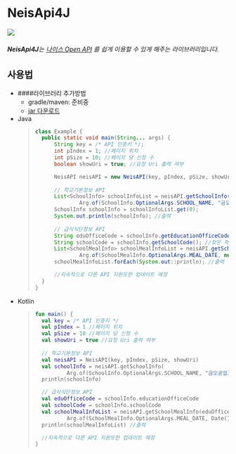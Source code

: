 # NeisApi4J
<img src="https://img.shields.io/badge/release-v1.0.0-blue" /><br />
###### **NeisApi4J**는 [나이스 Open API](https://open.neis.go.kr/portal/mainPage.do) 를 쉽게 이용할 수 있게 해주는 라이브러리입니다.
## 사용법
- ####라이브러리 추가방법
  - gradle/maven: 준비중
  - [jar 다운로드](/)
- Java
    > ```java
    > class Example {
    >   public static void main(String... args) {
    >       String key = /* API 인증키 */;
    >       int pIndex = 1; //페이지 위치
    >       int pSize = 10; //페이지 당 신청 수
    >       boolean showUri = true; //요청 Uri 출력 여부
    > 
    >       NeisAPI neisAPI = new NeisAPI(key, pIndex, pSize, showUri);
    >       
    >       // 학교기본정보 API
    >       List<SchoolInfo> schoolInfoList = neisAPI.getSchoolInfo(
    >               Arg.of(SchoolInfo.OptionalArgs.SCHOOL_NAME, "금오공업고등학교")); //'금오공업고등학교'의 정보 조회
    >       SchoolInfo schoolInfo = schoolInfoList.get(0);
    >       System.out.println(schoolInfo); //출력
    >       
    >       // 급식식단정보 API
    >       String eduOfficeCode = schoolInfo.getEducationOfficeCode(); //찾은 학교의 교육청 코드
    >       String schoolCode = schoolInfo.getSchoolCode(); //찾은 학교의 학교 코드
    >       List<SchoolMealInfo> schoolMealInfoList = neisAPI.getSchoolMealInfo(eduOfficeCode, schoolCode,
    >               Arg.of(SchoolMealInfo.OptionalArgs.MEAL_DATE, new Date())); //오늘 급식식단 조회
    >       schoolMealInfoList.forEach(System.out::println); //출력
    > 
    >       //지속적으로 다른 API 지원또한 업데이트 예정
    >   }
    > }
    > ```
- Kotlin
    > ```kotlin
    > fun main() {
    >   val key = /* API 인증키 */
    >   val pIndex = 1 //페이지 위치
    >   val pSize = 10 //페이지 당 신청 수
    >   val showUri = true //요청 Uri 출력 여부
    >   
    >   // 학교기본정보 API
    >   val neisAPI = NeisAPI(key, pIndex, pSize, showUri)
    >   val schoolInfo = neisAPI.getSchoolInfo(
    >           Arg.of(SchoolInfo.OptionalArgs.SCHOOL_NAME, "금오공업고등학교"))[0] //'금오공업고등학교'의 정보 조회
    >   println(schoolInfo)
    > 
    >   // 급식식단정보 API
    >   val eduOfficeCode = schoolInfo.educationOfficeCode
    >   val schoolCode = schoolInfo.schoolCode
    >   val schoolMealInfoList = neisAPI.getSchoolMealInfo(eduOfficeCode, schoolCode,
    >           Arg.of(SchoolMealInfo.OptionalArgs.MEAL_DATE, Date())) //오늘 급식식단 조회
    >   println(schoolMealInfoList) //출력
    > 
    >   //지속적으로 다른 API 지원또한 업데이트 예정
    > }
    > ```